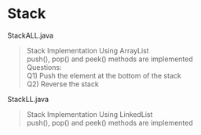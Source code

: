 # Stack
StackALL.java<br>
>Stack Implementation Using ArrayList<br>
push(), pop() and peek() methods are implemented<br>
Questions:<br>
Q1) Push the element at the bottom of the stack<br>
Q2) Reverse the stack<br>

StackLL.java<br>
>Stack Implementation Using LinkedList<br>
push(), pop() and peek() methods are implemented<br>
